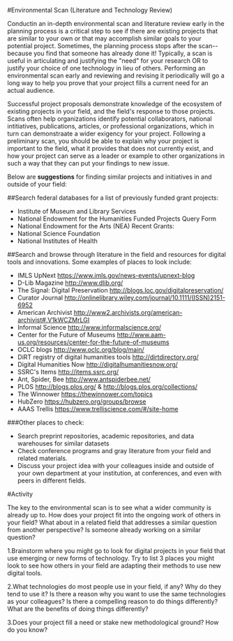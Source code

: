 #Environmental Scan (Literature and Technology Review)

Conductin an in-depth environmental scan and literature review early in the planning process is a critical step to see if there are existing projects that are similar to your own or that may accomplish similar goals to your potential project. Sometimes, the planning process stops after the scan--because you find that someone has already done it! Typically, a scan is useful in articulating and justifying the "need" for your research OR to justify your choice of one technology in lieu of others. Performing an environmental scan early and reviewing and revising it periodically will go a long way to help you prove that your project fills a current need for an actual audience. 

Successful project proposals demonstrate knowledge of the ecosystem of existing projects in your field, and the field's response to those projects. Scans often help organizations identify potential collaborators, national intitiatives, publications, articles, or professional organizations, which in turn can demonstraate a wider exigency for your project. Following a preliminary scan, you should be able to explain why your project is important to the field, what it provides that does not currently exist, and how your project can serve as a leader or example to other organizations in such a way that they can put your findings to new issue. 


Below are **suggestions** for finding similar projects and initiatives in and outside of your field: 

##Search federal databases for a list of previously funded grant projects: 
* Institute of Museum and Library Services
* National Endowment for the Humanities Funded Projects Query Form
* National Endowment for the Arts (NEA) Recent Grants: 
* National Science Foundation
* National Institutes of Health

##Search and browse through literature in the field and resources for digital tools and innovations. Some examples of places to look include: 

* IMLS UpNext https://www.imls.gov/news-events/upnext-blog
* D-Lib Magazine http://www.dlib.org/
* The Signal: Digital Preservation http://blogs.loc.gov/digitalpreservation/
* Curator Journal http://onlinelibrary.wiley.com/journal/10.1111/(ISSN)2151-6952
* American Archivist http://www2.archivists.org/american-archivist#.V1kWCZMrLGI
* Informal Science http://www.informalscience.org/
* Center for the Future of Museums http://www.aam-us.org/resources/center-for-the-future-of-museums
* OCLC blogs http://www.oclc.org/blog/main/
* DiRT registry of digital humanities tools http://dirtdirectory.org/
* Digital Humanities Now http://digitalhumanitiesnow.org/
* SSRC's Items http://items.ssrc.org/
* Ant, Spider, Bee http://www.antspiderbee.net/
* PLOS http://blogs.plos.org/ & http://blogs.plos.org/collections/
* The Winnower https://thewinnower.com/topics
* HubZero https://hubzero.org/groups/browse
* AAAS Trellis https://www.trelliscience.com/#/site-home

###Other places to check: 

* Search preprint repositories, academic repositories, and data warehouses for similar datasets
* Check conference programs and gray literature from your field and related materials. 
* Discuss your project idea with your colleagues inside and outside of your own department at your institution, at conferences, and even with peers in different fields. 

#Activity

The key to the environmental scan is to see what a wider community is already up to. How does your project fit into the ongoing work of others in your field? What about in a related field that addresses a similar question from another perspective? Is someone already working on a similar question? 

1.Brainstorm where you might go to look for digital projects in your field that use emerging or new forms of technology. Try to list 3 places you might look to see how others in your field are adapting their methods to use new digital tools. 









2.What technologies do most people use in your field, if any? Why do they tend to use it? Is there a reason why you want to use the same technologies as your colleagues? Is there a compelling reason to do things differently? What are the benefits of doing things differently? 







3.Does your project fill a need or stake new methodological ground? How do you know? 







